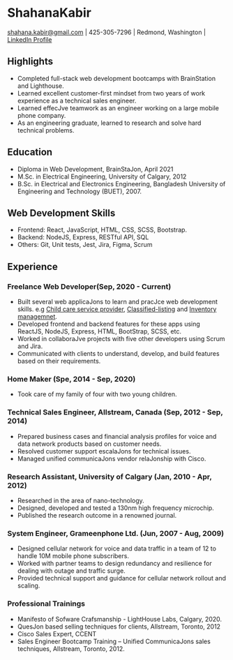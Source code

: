 # ShahanaKabir
shahana.kabir@gmail.com | 425-305-7296 | Redmond, Washington | [LinkedIn Profile](https://www.linkedin.com/in/shahana-kabir/)

## Highlights
- Completed full-stack web development bootcamps with BrainStation and Lighthouse.
- Learned excellent customer-first mindset from two years of work experience as a
technical sales engineer.
- Learned effecJve teamwork as an engineer working on a large mobile phone company.
- As an engineering graduate, learned to research and solve hard technical problems.

## Education
- Diploma in Web Development, BrainStaJon, April 2021
- M.Sc. in Electrical Engineering, University of Calgary, 2012
- B.Sc. in Electrical and Electronics Engineering, Bangladesh University of Engineering
and Technology (BUET), 2007.

## Web Development Skills
- Frontend: React, JavaScript, HTML, CSS, SCSS, Bootstrap.
- Backend: NodeJS, Express, RESTful API, SQL
- Others: Git, Unit tests, Jest, Jira, Figma, Scrum

## Experience
### Freelance Web Developer(Sep, 2020 - Current)
- Built several web applicaJons to learn and pracJce web development skills. e.g [Child care service provider](https://github.com/Shahana-Kabir/Happykids), [Classified-listing](https://github.com/Shahana-Kabir/classified-listing) and [Inventory managemnet](https://github.com/Shahana-Kabir/instock).
- Developed frontend and backend features for these apps using ReactJS, NodeJS, Express, HTML, BootStrap, SCSS, etc.
- Worked in collaboraJve projects with five other developers using Scrum and Jira.
- Communicated with clients to understand, develop, and build features based on their
requirements.

### Home Maker (Spe, 2014 - Sep, 2020)
- Took care of my family of four with two young children.

### Technical Sales Engineer, Allstream, Canada (Sep, 2012 - Sep, 2014)
- Prepared business cases and financial analysis profiles for voice and data network products based on customer needs.
- Resolved customer support escalaJons for technical issues.
- Managed unified communicaJons vendor relaJonship with Cisco.

### Research Assistant, University of Calgary (Jan, 2010 - Apr, 2012)
- Researched in the area of nano-technology.
- Designed, developed and tested a 130nm high frequency microchip.
- Published the research outcome in a renowned journal.

### System Engineer, Grameenphone Ltd. (Jun, 2007 - Aug, 2009)
- Designed cellular network for voice and data traffic in a team of 12 to handle 10M mobile phone subscribers.
- Worked with partner teams to design redundancy and resilience for dealing with outage and traffic surge.
- Provided technical support and guidance for cellular network rollout and scaling.

### Professional Trainings
- Manifesto of Sofware Crafsmanship - LightHouse Labs, Calgary, 2020.
- QuesJon based selling techniques for clients, Allstream, Toronto, 2012
- Cisco Sales Expert, CCENT
- Sales Engineer Bootcamp Training – Unified CommunicaJons sales techniques,
Allstream, Toronto, 2012.






